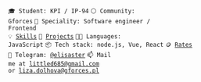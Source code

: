 <code>🎓 Student: KPI / IP-94</code>
<code>⚪ Community: Gforces</code>
<code>👷 Speciality: Software engineer / Frontend</code><br>
<code>💡 [Skills](SKILLS.md)</code>
<code>🧻 [Projects](PROJECTS.md)</code>
<code>🧑‍💻 Languages: JavaScript</code>
<code>📦 Tech stack: node.js, Vue, React</code>
<code>🪙 [Rates](RATES.md)</code><br>
<code>💬 Telegram: [@elisaster](https://telegram.me/elisaster)</code>
<code>📫 Mail me at [littled685@gmail.com](mailto:littled685@gmail.com) or [liza.dolhova@gforces.pl](mailto:liza.dolhova@gforces.pl)</code>
